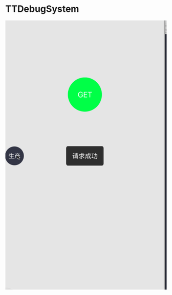 # TTDebugSystem

![一个Debug模式下切换IP的的工具](https://github.com/iostang/TTEnvironmentSwitch/blob/master/debug.gif)
